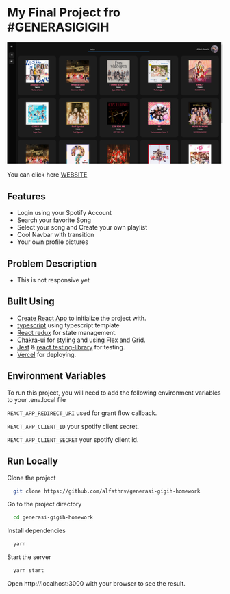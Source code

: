 # My Final Project fro #GENERASIGIGIH

<p align="center">
  <img src="image/ss.png" alt='preview'>
</p>

You can click here [WEBSITE](https://alfath-yabb.vercel.app)

## Features
- Login using your Spotify Account
- Search your favorite Song
- Select your song and Create your own playlist
- Cool Navbar with transition
- Your own profile pictures

## Problem Description
- This is not responsive yet

## Built Using

- [Create React App](https://create-react-app.dev/) to initialize the project with.
- [typescript](https://typescriptlang.org) using typescript template
- [React redux](https://react-redux.js.org/) for state management.
- [Chakra-ui](https://chakra-ui.com/docs/getting-started) for styling and using Flex and Grid.
- [Jest](https://jestjs.io/) & [react testing-library](https://testing-library.com/) for testing.
- [Vercel](https://vercel.com/) for deploying.

## Environment Variables

To run this project, you will need to add the following environment variables to your .env.local file

`REACT_APP_REDIRECT_URI` used for grant flow callback.

`REACT_APP_CLIENT_ID` your spotify client secret.

`REACT_APP_CLIENT_SECRET` your spotify client id.

## Run Locally

Clone the project

```bash
  git clone https://github.com/alfathnv/generasi-gigih-homework
```

Go to the project directory

```bash
  cd generasi-gigih-homework
```

Install dependencies

```bash
  yarn
```

Start the server

```bash
  yarn start
```

Open http://localhost:3000 with your browser to see the result.
